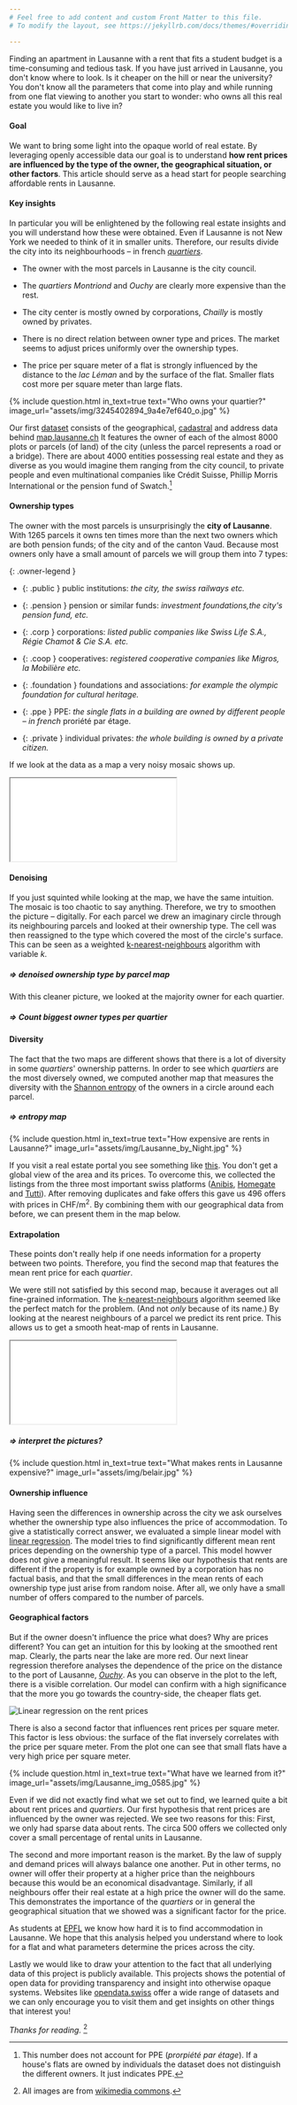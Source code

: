```yaml
---
# Feel free to add content and custom Front Matter to this file.
# To modify the layout, see https://jekyllrb.com/docs/themes/#overriding-theme-defaults

---
```


Finding an apartment in Lausanne with a rent that fits a student budget is a
time-consuming and tedious task. If you have just arrived in Lausanne, you don't
know where to look. Is it cheaper on the hill or near the university? You don't
know all the parameters that come into play and while running from one flat
viewing to another you start to wonder: who owns all this real estate you would
like to live in?

#### Goal

We want to bring some light into the opaque world of real estate. By leveraging
openly accessible data our goal is to understand **how rent prices are
influenced by the type of the owner, the geographical situation, or other
factors**. This article should serve as a head start for people searching
affordable rents in Lausanne.

#### Key insights

In particular you will be enlightened by the following real estate insights
and you will understand how these were obtained. Even if Lausanne is not
New York we needed to think of it in smaller units. Therefore, our results
divide the city into its neighbourhoods – in french
[_quartiers_][quartiers_lausanne].

- The owner with the most parcels in Lausanne is the city council.

- The _quartiers_  _Montriond_ and _Ouchy_  are clearly more expensive
  than the rest.

- The city center is mostly owned by corporations,
  _Chailly_ is mostly owned by privates.

- There is no direct relation between owner type and prices. The market seems to
  adjust prices uniformly over the ownership types.

- The price per square meter of a flat is strongly influenced by the distance to the
  _lac Léman_ and by the surface of the flat. Smaller flats cost more
  per square meter than large flats.


{% include question.html in_text=true
  text="Who owns your quartier?"
  image_url="assets/img/3245402894_9a4e7ef640_o.jpg"
%}


Our first [dataset][asit] consists of the geographical, [cadastral] and address
data behind [map.lausanne.ch](https://map.lausanne.ch) It features the owner of
each of the almost 8000 plots or parcels (of land) of the city (unless the
parcel represents a road or a bridge). There are about 4000 entities possessing
real estate and they as diverse as you would imagine them ranging from the city
council, to private people and even multinational companies like Crédit Suisse,
Phillip Morris International or the pension fund of Swatch.[^1]

[^1]:  
    This number does not account for PPE (_prorpiété par étage_). If a house's
    flats are owned by individuals the dataset does not distinguish the
    different owners. It just indicates PPE.


#### Ownership types

The owner with the most parcels is unsurprisingly the **city of Lausanne**. With
1265 parcels it owns ten times more than the next two owners which are both
pension funds; of the city and of the canton Vaud. Because most owners only have
a small amount of parcels we will group them into 7 types:

{: .owner-legend }
 - {: .public } public institutions: _the city, the swiss railways etc._

- {: .pension } pension or similar funds: _investment foundations,the city's
  pension fund, etc._

 - {: .corp } corporations: _listed public companies like Swiss Life S.A., Régie
  Chamot & Cie S.A. etc._

 - {: .coop } cooperatives: _registered cooperative companies like Migros, la
  Mobilière etc._

 - {: .foundation } foundations and associations: _for example the olympic foundation for
    cultural heritage._

 - {: .ppe } PPE: _the single flats in a building are owned by different people
 – in french_ proriété par étage.

 - {: .private } individual privates: _the whole building is owned by a private
    citizen._


If we look at the data as a map a very noisy mosaic shows up.

<iframe src="assets/export/by_owners_category.html"></iframe>

#### Denoising

If you just squinted while looking at the map, we have the same intuition. The
mosaic is too chaotic to say anything. Therefore, we try to smoothen the picture
–  digitally. For each parcel we drew an imaginary circle through its
neighbouring parcels and looked at their ownership type. The cell was then
reassigned to the type which covered the most of the circle's surface. This can
be seen as a weighted [k-nearest-neighbours] algorithm with variable _k_.

##### => denoised ownership type by parcel map

With this cleaner picture, we looked at the majority owner for each quartier.

##### => Count biggest owner types per quartier

#### Diversity

The fact that the two maps are different shows that there is a lot of diversity
in some _quartiers_' ownership patterns. In order to see which _quartiers_ are
the most diversely owned, we computed another map that measures the diversity
with the [Shannon entropy] of the owners in a circle around each parcel.

##### => entropy map


{% include question.html in_text=true
  text="How expensive are rents in Lausanne?"
  image_url="assets/img/Lausanne_by_Night.jpg"
%}


If you visit a real estate portal you see something like
[this][homegate_example]. You don't get a global view of the area and its
prices. To overcome this, we collected the listings from the three most
important swiss platforms ([Anibis](https://www.anibis.ch/),
[Homegate](https://www.homegate.ch/) and [Tutti](https://www.tutti.ch/)). After
removing duplicates and fake offers this gave us 496 offers with prices in
CHF/m<sup>2</sup>. By combining them with our geographical data from before, we
can present them in the map below.

#### Extrapolation

These points don't really help if one needs information for a property
between two points. Therefore, you find the second map that features the mean
rent price for each _quartier_.

We were still not satisfied by this second map, because it averages out all
fine-grained information. The  [k-nearest-neighbours] algorithm seemed like the
perfect match for the problem. (And not _only_ because of its name.) By looking
at the nearest neighbours of a parcel we predict its rent
price. This allows us to get a smooth heat-map of rents in Lausanne.

<iframe src="assets/export/parcelles_prices.html"></iframe>

##### => interpret the pictures?

{% include question.html in_text=true
 text="What makes rents in Lausanne expensive?"
 image_url="assets/img/belair.jpg"
%}

#### Ownership influence

Having seen the differences in ownership across the city we ask ourselves
whether the ownership type also influences the price of accommodation. To give a
statistically correct answer, we evaluated a simple linear model with
[linear regression]. The model tries to find significantly different mean rent
prices depending on the ownership type of a parcel.
This model howver does not give a meaningful result. It seems like our
hypothesis that rents are different if the property is for example owned by a
corporation has no factual basis, and that the small differences in the mean
rents of each ownership type just arise from random noise. After all,
we only have a small number of offers compared to the number of parcels.

#### Geographical factors

But if the owner doesn't influence the price what does? Why are prices
different? You can get an intuition for this by looking at the smoothed rent
map. Clearly, the parts near the lake are more red. Our next linear regression
therefore analyses the dependence of the price on the distance to the port of
Lausanne, [_Ouchy_]. As you can observe in the plot to the left, there is a
visible correlation. Our model can confirm with a high significance that the
more you go towards the country-side, the cheaper flats get.

![Linear regression on the rent prices](assets/export/distance.svg)

There is also a second factor that influences rent prices per square meter. This
factor is less obvious: the surface of the flat inversely correlates with the
price per square meter. From the plot one can see that small flats
have a very high price per square meter.


{% include question.html in_text=true
 text="What have we learned from it?"
 image_url="assets/img/Lausanne_img_0585.jpg"
%}

Even if we did not exactly find what we set out to find, we learned quite a bit
about rent prices and _quartiers_. Our first hypothesis that rent prices are
influenced by the owner was rejected. We see two reasons for this: First, we
only had sparse data about rents. The circa 500 offers we collected only cover a
small percentage of rental units in Lausanne.

The second and more important reason is the market. By the law of supply and
demand prices will always balance one another. Put in other terms, no owner will
offer their property at a higher price than the neighbours because this would be
an economical disadvantage. Similarly, if all neighbours offer their real estate
at a high price the owner will do the same. This demonstrates the importance of
the _quartiers_ or in general the geographical situation that we showed was a
significant factor for the price.

As students at [EPFL](https://www.epfl.ch/) we know how hard it is to find
accommodation in Lausanne. We hope that this analysis helped you understand
where to look for a flat and what parameters determine the prices across the
city.

Lastly we would like to draw your attention to the fact that all underlying data
of this project is publicly available. This projects shows the potential of open
data for providing transparency and insight into otherwise opaque systems.
Websites like [opendata.swiss](https://opendata.swiss) offer  a wide range of
datasets and we can only encourage you to visit them and get insights on other
things that interest you!

_Thanks for reading._ [^2]


[^2]: All images are from [wikimedia commons](https://commons.wikimedia.org/wiki/Category:Lausanne).

[_Ouchy_]: https://map.geo.admin.ch/?lang=en&topic=ech&bgLayer=ch.swisstopo.pixelkarte-farbe&layers=ch.swisstopo.zeitreihen,ch.bfs.gebaeude_wohnungs_register,ch.bav.haltestellen-oev,ch.swisstopo.swisstlm3d-wanderwege&layers_visibility=false,false,false,false&layers_timestamp=18641231,,,&E=2537733&N=1150883&zoom=7.498594761554026&crosshair=marker

[Shannon entropy]: https://en.wikipedia.org/wiki/Entropy_(information_theory)
[linear regression]: https://en.wikipedia.org/wiki/Linear_regression
[k-nearest-neighbours]: https://en.wikipedia.org/wiki/K-nearest_neighbors_algorithm
[asit]: https://www.asitvd.ch/chercher/catalogue.html?view=sheet&guid=486&catalog=main&type=complete&preview=search_list
[cadastral]: https://en.wikipedia.org/wiki/Cadastre
[homegate_example]: https://www.homegate.ch/rent/real-estate/city-lausanne/matching-list?tab=list&o=sortToplisting-desc
[quartiers_lausanne]: https://www.lausanne.ch/en/officiel/statistique/quartiers/presentation-des-quartiers.html
[_zones foraines_]: https://www.lausanne.ch/en/officiel/statistique/quartiers/presentation-des-quartiers/90-zones-foraines.html
